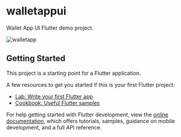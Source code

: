 # walletappui

Wallet App UI Flutter demo project.

![walletapp](https://user-images.githubusercontent.com/116440070/206546200-f263dae5-99c9-4ec1-97f1-191836a0c9f8.png)

## Getting Started

This project is a starting point for a Flutter application.

A few resources to get you started if this is your first Flutter project:

- [Lab: Write your first Flutter app](https://docs.flutter.dev/get-started/codelab)
- [Cookbook: Useful Flutter samples](https://docs.flutter.dev/cookbook)

For help getting started with Flutter development, view the
[online documentation](https://docs.flutter.dev/), which offers tutorials,
samples, guidance on mobile development, and a full API reference.
